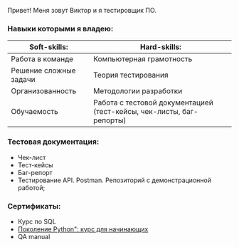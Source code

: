 Привет!
Меня зовут Виктор и я тестировщик ПО.

### Навыки которыми я владею:
<table>
  <thead>
  <tr>
    <th>Soft-skills: </th>
    <th>Hard-skills:</th>
  </tr>
  </thead>
  <tbody>
  <tr>
    <td>Работа в команде </td>
    <td>Компьютерная грамотность</td>
  </tr>
    <tr>
    <td>Решение сложные задачи</td>
    <td>Теория тестирования</td>
  </tr>
    <tr>
    <td>Организованность</td>
    <td>Методологии разработки</td>
  </tr>
  <tr>
    <td>Обучаемость</td>
    <td>Работа с тестовой документацией (тест-кейсы, чек-листы, баг-репорты)</td>
  </tr>
  </tbody>
</table>

### Тестовая документация:
- Чек-лист
- Тест-кейсы
- Баг-репорт
- Тестирование API. Postman. Репозиторий с демонстрационной работой;

### Сертификаты:
- Курс по SQL 
- <a href="https://github.com/Asmoday87/Asmoday87/blob/main/stepik-certificate-python.pdf">Поколение Python": курс для начинающих</a>
- QA manual
